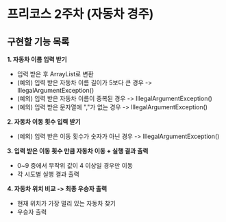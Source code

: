 <h1>프리코스 2주차 (자동차 경주)</h1>
<h2>구현할 기능 목록</h2>

<b>1. 자동차 이름 입력 받기</b>
- 입력 받은 후 ArrayList로 변환
- (예외) 입력 받은 자동차 이름 길이가 5보다 큰 경우 -> IllegalArgumentException()
- (예외) 입력 받은 자동차 이름이 중복된 경우 -> IllegalArgumentException()
- (예외) 입력 받은 문자열에 ","가 없는 경우 -> IllegalArgumentException()

<b>2. 자동차 이동 횟수 입력 받기</b>
- (예외) 입력 받은 이동 횟수가 숫자가 아닌 경우 -> IllegalArgumentException()

<b>3. 입력 받은 이동 횟수 만큼 자동차 이동 + 실행 결과 출력</b>
- 0~9 중에서 무작위 값이 4 이상일 경우만 이동
- 각 시도별 실행 결과 출력

<b>4. 자동차 위치 비교 -> 최종 우승자 출력</b>
- 현재 위치가 가장 멀리 있는 자동차 찾기
- 우승자 출력